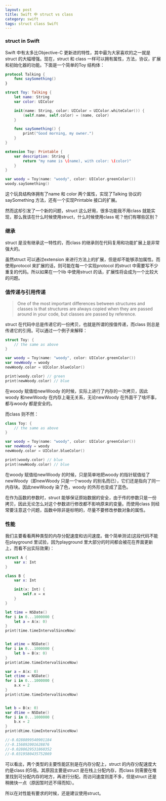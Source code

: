 ```yaml
---
layout: post
title: Swift 中 struct vs class
category: swift
tags: struct class Swift
---
```


### struct in Swift

Swift 中有太多比Objective-C 更新进的特性，其中最为大家喜欢的之一就是struct 的大幅增强。现在，struct 和 class 一样可以拥有属性，方法，协议，扩展和初始化器的功能。下面是一个简单的Toy 结构体：

```swift
protocol Talking {
    func saySomething()
}

struct Toy: Talking {
    let name: String
    var color: UIColor

    init(name: String, color: UIColor = UIColor.whiteColor()) {
        (self.name, self.color) = (name, color)
    }

    func saySomething() {
        print("Good morning, my owner.")
    }
}

extension Toy: Printable {
    var description: String {
        return "my name is \(name), with color: \(color)"
    }
}

var woody = Toy(name: "woody", color: UIColor.greenColor())
woody.saySomething()
```

这个玩具结构体拥有了name 和 color 两个属性，实现了Talking 协议的saySomething 方法，还有一个实现Printable 接口的扩展。

然而这却引发了一个新的问题，struct 这么好用，很多功能我不用class 就能实现，那么我该在什么时候使用struct，什么时候使用class 呢？他们有哪些区别？

### 继承

struct 是没有继承这一特性的，而class 的继承则在代码复用和功能扩展上是非常强大的。

虽然struct 可以通过extension 来进行方法上的扩展，但是却不能够添加属性。而使用protocol 来扩展的话，则可能在每一个实现protocol 的struct 中需要写不少重复的代码。所以如果在一个lib 中使用struct 的话，扩展性将会成为一个比较大的问题。

<!-- more -->
### 值传递与引用传递

> One of the most important differences between structures and classes is that structures are always copied when they are passed around in your code, but classes are passed by reference.

struct 在代码中总是传递它的一份拷贝，也就是所谓的按值传递，而class 则总是传递它的引用。可以通过一个例子来解释：

```swift
struct Toy: {
    // the same as above
}

var woody = Toy(name: "woody", color: UIColor.greenColor())
var newWoody = woody
newWoody.color = UIColor.blueColor()

print(woody.color) // green
print(newWoody.color) // blue
```

在woody 赋值给newWoody 的时候，实际上进行了内存的一次拷贝，因此woody 和newWoody 在内存上毫无关系，无论newWoody 在外面干了啥坏事，都与woody 都是安全的。

而class 则不然：

```swift
class Toy: {
    // the same as above
}

var woody = Toy(name: "woody", color: UIColor.greenColor())
var newWoody = woody
newWoody.color = UIColor.blueColor()

print(woody.color) // blue
print(newWoody.color) // blue
```

在woody 赋值给newWoody 的时候，只是简单地把woody 的指针赋值给了newWoody（即newWoody 只是一个woody 的别名而已），它们还是指向了同一内存块。因此newWoody 染了色，woody 的外形也变成了蓝色。

在作为函数的参数时，struct 能够保证原始数据的安全，由于传的参数只是一份拷贝，因此无论怎么对这个参数进行修改都不影响原来的变量。而使用class 则经常要注意这个问题，函数中除非是标明的，尽量不要修改参数对象的属性。

### 性能

我们主要看看两种类型的内存分配速度和访问速度。做个简单测试(这段代码不能在playground 里试验，因为playground 里大部分的时间都会被花在界面更新上，而看不出实际效果)：

```swift
struct A {
    var x: Int
}

class B {
    var x: Int

    init(x: Int) {
        self.x = x
    }
}

let time = NSDate()
for i in 0...1000000 {
    let a = A(x: 0)
}
print(time.timeIntervalSinceNow)


let atime = NSDate()
for i in 0...1000000 {
    let b = B(x: 0)
}
print(atime.timeIntervalSinceNow)

var a = A(x: 0)
let ctime = NSDate()
for i in 0...1000000 {
    a.x = 2
}
print(ctime.timeIntervalSinceNow)


let b = B(x: 0)
var dtime = NSDate()
for i in 0...1000000 {
    b.x = 2
}
print(dtime.timeIntervalSinceNow)

//-0.0288899540901184
//-0.156892001628876
//-0.0288629531860352
//-0.0319580435752869
```

可以看出，两个类型的主要性能区别是在内存分配上，struct 的内存分配速度大约是class 的5倍。其原因主要是struct 是在栈上分配内存，而class 则需要在堆里找到可分配内存的地方，再进行分配。而访问速度则差不多，但是struct 还是稍微快一点（原因暂时还不得而知）。

所以在对性能有要求的时候，还是建议使用struct。
